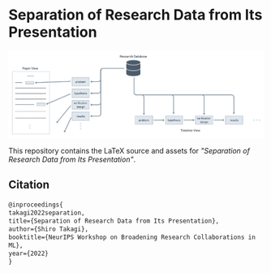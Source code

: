 # Separation of Research Data from Its Presentation

![image info](./figs/paper_as_a_view.png)

This repository contains the LaTeX source and assets for *"Separation of Research Data from Its Presentation"*.

## Citation
```
@inproceedings{
takagi2022separation,
title={Separation of Research Data from Its Presentation},
author={Shiro Takagi},
booktitle={NeurIPS Workshop on Broadening Research Collaborations in ML},
year={2022}
}
```